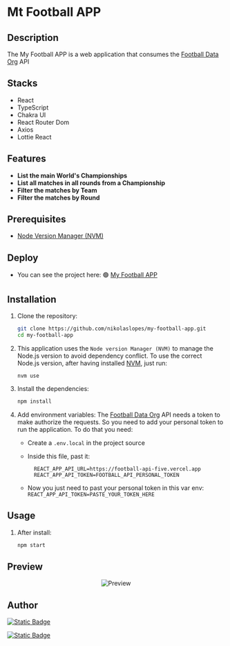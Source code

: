 # Mt Football APP

## Description

The My Football APP is a web application that consumes the [Football Data Org](https://www.football-data.org/) API

## Stacks

- React
- TypeScript
- Chakra UI
- React Router Dom
- Axios
- Lottie React

## Features

- **List the main World's Championships**
- **List all matches in all rounds from a Championship**
- **Filter the matches by Team**
- **Filter the matches by Round**

## Prerequisites

- [Node Version Manager (NVM)](https://github.com/nvm-sh/nvm)

## Deploy

- You can see the project here: 🟢 [My Football APP](https://my-football-app.netlify.app/)

## Installation

1. Clone the repository:

   ```sh
   git clone https://github.com/nikolaslopes/my-football-app.git
   cd my-football-app
   ```

2. This application uses the `Node version Manager (NVM)` to manage the Node.js version to avoid dependency conflict. To use the correct Node.js version, after having installed [NVM](https://github.com/nvm-sh/nvm), just run:

   ```**sh**
   nvm use
   ```

3. Install the dependencies:

   ```sh
   npm install
   ```

4. Add environment variables:
    The [Football Data Org](https://www.football-data.org/) API needs a token to make authorize the requests. So you need to add your personal token to run the application. To do that you need:
    - Create a `.env.local` in the project source
    - Inside this file, past it:

      ```
        REACT_APP_API_URL=https://football-api-five.vercel.app
        REACT_APP_API_TOKEN=FOOTBALL_API_PERSONAL_TOKEN
      ```

    - Now you just need to past your personal token in this var env: `REACT_APP_API_TOKEN=PASTE_YOUR_TOKEN_HERE`

## Usage

1. After install:

   ```sh
   npm start
   ```

## Preview

<div align="center">
  <img src=".github/preview.gif" alt="Preview" />
</div>

## Author

[![Static Badge](https://img.shields.io/badge/nikolas%20lopes-c1c1c1?style=for-the-badge&logo=linkedin&label=linkedin&labelColor=2371B7)](https://www.linkedin.com/in/nikolaslopes/)

[![Static Badge](https://img.shields.io/badge/nikolaslopes-c1c1c1?style=for-the-badge&logo=github&label=github&labelColor=%23222)](https://github.com/nikolaslopes)
